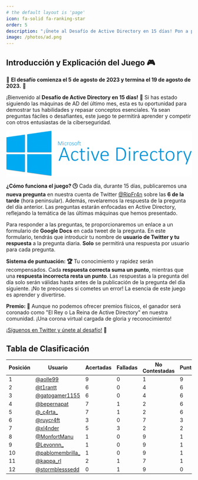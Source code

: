 ```yaml
---
# the default layout is 'page'
icon: fa-solid fa-ranking-star
order: 5
description: "¡Únete al Desafío de Active Directory en 15 días! Pon a prueba tus habilidades y conocimientos en Active Directory con preguntas diarias. ¡Sigue el juego en Twitter y conviértete en el campeón de la comunidad!"
image: /photos/ad.png
---
```


## Introducción y Explicación del Juego 🎮

📣 **El desafío comienza el 5 de agosto de 2023 y termina el 19 de agosto de 2023.** 📣

¡Bienvenido al **Desafío de Active Directory en 15 días!** 🏁 Si has estado siguiendo las máquinas de AD del último mes, esta es tu oportunidad para demostrar tus habilidades y repasar conceptos esenciales. Ya sean preguntas fáciles o desafiantes, este juego te permitirá aprender y competir con otros entusiastas de la ciberseguridad.

![Active Directory Image](/photos/ad.png) 

**¿Cómo funciona el juego? 🕒**
Cada día, durante 15 días, publicaremos una **nueva pregunta** en nuestra cuenta de Twitter [@RipFr4n](https://twitter.com/RipFr4n) sobre las **6 de la tarde** (hora peninsular). Además, revelaremos la respuesta de la pregunta del día anterior. Las preguntas estarán enfocadas en Active Directory, reflejando la temática de las últimas máquinas que hemos presentado.

Para responder a las preguntas, te proporcionaremos un enlace a un formulario de **Google Docs** en cada tweet de la pregunta. En este formulario, tendrás que introducir tu nombre de **usuario de Twitter y tu respuesta** a la pregunta diaria. **Solo** se permitirá una respuesta por usuario para cada pregunta.

**Sistema de puntuación: 🏆**
Tu conocimiento y rapidez serán recompensados. Cada **respuesta correcta suma un punto**, mientras que una **respuesta incorrecta resta un punto**. Las respuestas a la pregunta del día solo serán válidas hasta antes de la publicación de la pregunta del día siguiente. ¡No te preocupes si cometes un error! La esencia de este juego es aprender y divertirse.

**Premio: 👑**
Aunque no podemos ofrecer premios físicos, el ganador será coronado como "El Rey o La Reina de Active Directory" en nuestra comunidad. ¡Una corona virtual cargada de gloria y reconocimiento!

[¡Síguenos en Twitter y únete al desafío!](https://twitter.com/RipFr4n) 🚀

## Tabla de Clasificación

<table style="margin-left:auto;margin-right:auto;">
  <thead>
    <tr>
      <th>Posición</th>
      <th>Usuario</th>
      <th>Acertadas</th>
      <th>Falladas</th>
      <th>No Contestadas</th>
      <th>Puntos</th>
    </tr>
  </thead>
  <tbody>
    <tr>
      <td>1</td>
      <td><a href="https://twitter.com/aolle99">@aolle99</a></td>
      <td>9</td>
      <td>0</td>
      <td>1</td>
      <td>9</td>
    </tr>
    <tr>
      <td>2</td>
      <td><a href="https://twitter.com/t1rantt">@t1rantt</a></td>
      <td>6</td>
      <td>0</td>
      <td>4</td>
      <td>6</td>
    </tr>
    <tr>
      <td>3</td>
      <td><a href="https://twitter.com/gatogamer1155">@gatogamer1155</a></td>
      <td>6</td>
      <td>0</td>
      <td>4</td>
      <td>6</td>
    </tr>
    <tr>
      <td>4</td>
      <td><a href="https://twitter.com/bepernapat">@bepernapat</a></td>
      <td>7</td>
      <td>1</td>
      <td>2</td>
      <td>6</td>
    </tr>
    <tr>
      <td>5</td>
      <td><a href="https://twitter.com/_c4rta_">@_c4rta_</a></td>
      <td>7</td>
      <td>1</td>
      <td>2</td>
      <td>6</td>
    </tr>
    <tr>
      <td>6</td>
      <td><a href="https://twitter.com/ruycr4ft">@ruycr4ft</a></td>
      <td>3</td>
      <td>0</td>
      <td>7</td>
      <td>3</td>
    </tr>
    <tr>
      <td>7</td>
      <td><a href="https://twitter.com/xl4nder">@xl4nder</a></td>
      <td>5</td>
      <td>3</td>
      <td>2</td>
      <td>2</td>
    </tr>
    <tr>
      <td>8</td>
      <td><a href="https://twitter.com/MonfortManu">@MonfortManu</a></td>
      <td>1</td>
      <td>0</td>
      <td>9</td>
      <td>1</td>
    </tr>
    <tr>
      <td>9</td>
      <td><a href="https://twitter.com/Levonnn_">@Levonnn_</a></td>
      <td>1</td>
      <td>0</td>
      <td>9</td>
      <td>1</td>
    </tr>
    <tr>
      <td>10</td>
      <td><a href="https://twitter.com/pablomembrilla_">@pablomembrilla_</a></td>
      <td>1</td>
      <td>0</td>
      <td>9</td>
      <td>1</td>
    </tr>
        <tr>
      <td>11</td>
      <td><a href="https://twitter.com/kappa_rl">@kappa_rl</a></td>
      <td>2</td>
      <td>1</td>
      <td>7</td>
      <td>1</td>
    </tr>
    <tr>
      <td>12</td>
      <td><a href="https://twitter.com/stormblesssedd">@stormblesssedd</a></td>
      <td>0</td>
      <td>1</td>
      <td>9</td>
      <td>0</td>
    </tr>
  </tbody>
</table>


